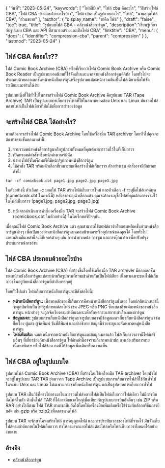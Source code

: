 {
"วันที่": "2023-05-24",
  "keywords": [
"ไฟล์ซีบีเอ",
"ไฟล์ cba คืออะไร",
"วิธีสร้างไฟล์ CBA",
"ไฟล์ CBA ประกอบด้วยอะไรบ้าง",
"ไฟล์ cba เป็นรูปแบบอะไร",
"ไฟล์",
"นามสกุลไฟล์ CBA",
"ส่วนขยาย"
],
  "author": {
"display_name": "ชาคีล ไฟซ์"
},
"draft": "false",
"toc": true,
"title": "รูปแบบไฟล์ CBA - คลังหนังสือการ์ตูน",
  "description":"เรียนรู้เกี่ยวกับรูปแบบ CBA และ API ที่สามารถสร้างและเปิดไฟล์ CBA",
  "linktitle": "CBA",
  "menu": {
    "docs": {
      "identifier": "compression-cba",
      "parent": "compression"
}
},
"lastmod": "2023-05-24"
}

## ไฟล์ CBA คืออะไร??

ไฟล์ Comic Book Archive (CBA) หรือที่เรียกว่าไฟล์ Comic Book Archive หรือ Comic Book Reader เป็นรูปแบบยอดนิยมที่ใช้จัดเก็บและแจกจ่ายหนังสือการ์ตูนดิจิทัล โดยทั่วไปจะประกอบด้วยคอลเลกชั่นหน้าหนังสือการ์ตูนหรือรูปภาพแต่ละหน้ารวมกันเป็นไฟล์เดียวเพื่อให้จัดระเบียบและอ่านได้ง่าย

รูปแบบหนึ่งที่ใช้ทั่วไปในการสร้างไฟล์ Comic Book Archive คือรูปแบบ TAR (Tape Archive) TAR เป็นรูปแบบการเก็บถาวรไฟล์ที่ใช้ในสภาพแวดล้อม Unix และ Linux มันรวมไฟล์หลายไฟล์เป็นไฟล์เดียวที่มักใช้เพื่อการสำรองข้อมูล

## จะสร้างไฟล์ CBA ได้อย่างไร?

หากต้องการสร้างไฟล์ Comic Book Archive โดยใช้เครื่องมือ TAR archiver โดยทั่วไปคุณจะต้องทำตามขั้นตอนเหล่านี้:

1. รวบรวมหน้าหนังสือการ์ตูนหรือรูปภาพทั้งหมดที่คุณต้องการรวมไว้ในที่เก็บถาวร
2. เปิดพรอมต์คำสั่งหรือหน้าต่างเทอร์มินัล
3. นำทางไปยังไดเร็กทอรีที่มีหน้า/รูปภาพหนังสือการ์ตูน
4. ใช้คำสั่ง TAR พร้อมตัวเลือกที่เหมาะสมเพื่อสร้างไฟล์เก็บถาวร ตัวอย่างเช่น คำสั่งอาจมีลักษณะดังนี้:

```
tar -cf comicbook.cbt page1.jpg page2.jpg page3.jpg
```

ในตัวอย่างนี้ ตัวเลือก -c บอกให้ TAR สร้างไฟล์เก็บถาวรใหม่ และตัวเลือก -f ระบุชื่อไฟล์เอาต์พุต (comicbook.cbt ในกรณีนี้) หลังจากระบุตัวเลือกแล้ว คุณจะต้องระบุชื่อไฟล์ที่คุณต้องการรวมไว้ในไฟล์เก็บถาวร (page1.jpg, page2.jpg, page3.jpg)

5. หลังจากดำเนินการคำสั่ง เครื่องมือ TAR จะสร้างไฟล์ Comic Book Archive (comicbook.cbt ในตัวอย่างนี้) ในไดเร็กทอรีปัจจุบัน

เมื่อคุณมีไฟล์ Comic Book Archive แล้ว คุณสามารถใช้ซอฟต์แวร์หรือแอพพลิเคชั่นอ่านหนังสือการ์ตูนต่างๆ เพื่อเปิดและอ่านหนังสือการ์ตูนบนคอมพิวเตอร์หรืออุปกรณ์ของคุณได้ โดยทั่วไปแอปพลิเคชันเหล่านี้จะมีฟีเจอร์ต่างๆ เช่น การนำทางหน้า การซูม และการบุ๊กมาร์ก เพื่อปรับปรุงประสบการณ์การอ่าน

## ไฟล์ CBA ประกอบด้วยอะไรบ้าง

ไฟล์ Comic Book Archive (CBA) ที่สร้างขึ้นโดยใช้เครื่องมือ TAR archiver มีคอลเลกชันของหน้าหนังสือการ์ตูนแต่ละหน้าหรือรูปภาพที่รวมเข้าด้วยกันเป็นไฟล์เดียว เนื้อหาเฉพาะของไฟล์เก็บถาวรขึ้นอยู่กับหนังสือการ์ตูนที่กำลังบรรจุอยู่

โดยทั่วไปแล้ว ไฟล์เก็บถาวรหนังสือการ์ตูนจะมีดังต่อไปนี้:

- **หน้าหนังสือการ์ตูน:** เนื้อหาหลักของที่เก็บถาวรคือหน้าหนังสือการ์ตูนนั่นเอง โดยปกติหน้าเหล่านี้จะถูกบันทึกเป็นไฟล์รูปภาพแต่ละไฟล์ เช่น JPEG หรือ PNG ซึ่งแสดงถึงแต่ละหน้าของหนังสือการ์ตูน หน้าต่างๆ จะถูกจัดเรียงตามลำดับเฉพาะเพื่อรักษากระแสการเล่าเรื่องของการ์ตูน
- **ข้อมูลเมตา:** รูปแบบการเก็บหนังสือการ์ตูนบางรูปแบบอาจมีข้อมูลเมตาเกี่ยวกับหนังสือการ์ตูน เช่น ชื่อเรื่อง ผู้แต่ง ผู้จัดพิมพ์ วันที่ตีพิมพ์ และคำอธิบาย ข้อมูลนี้ช่วยระบุและจัดหมวดหมู่หนังสือการ์ตูน
- **ไฟล์เพิ่มเติม:** นอกเหนือจากหน้าหนังสือการ์ตูนและข้อมูลเมตาแล้ว ไฟล์เก็บถาวรอาจมีไฟล์เสริมอื่นๆ ที่เกี่ยวข้องกับหนังสือการ์ตูน ไฟล์เหล่านี้อาจรวมถึงภาพหน้าปก ภาพส่งเสริมการขาย เนื้อหาพิเศษ หรือไฟล์ข้อความที่ให้ข้อมูลเพิ่มเติมหรือความเห็น

## ไฟล์ CBA อยู่ในรูปแบบใด

รูปแบบไฟล์ Comic Book Archive (CBA) ที่สร้างโดยใช้เครื่องมือ TAR archiver โดยทั่วไปจะอยู่ในรูปแบบ TAR TAR ย่อมาจาก Tape Archive เป็นรูปแบบการเก็บถาวรไฟล์ที่ใช้กันทั่วไปในระบบ Unix และ Linux ไม่เฉพาะเจาะจงกับหนังสือการ์ตูน แต่เป็นรูปแบบการเก็บถาวรทั่วไป

รูปแบบ TAR เป็นวิธีที่ตรงไปตรงมาในการรวมไฟล์หลายไฟล์เป็นไฟล์เก็บถาวรไฟล์เดียว ไม่มีการบีบอัดไฟล์ในตัว ดังนั้นไฟล์ TAR ที่ได้อาจมีขนาดใหญ่เมื่อเทียบกับรูปแบบการบีบอัดอื่นๆ เช่น ZIP หรือ RAR อย่างไรก็ตาม ไฟล์ TAR สามารถบีบอัดได้โดยใช้เครื่องมือเพิ่มเติมหรือใช้ร่วมกับอัลกอริธึมการบีบอัด เช่น gzip หรือ bzip2 เพื่อลดขนาดไฟล์

รูปแบบ TAR จะรักษาโครงสร้างไฟล์ การอนุญาตไฟล์ และการประทับเวลาของไฟล์ที่รวมไว้ มันจัดเก็บไฟล์ตามลำดับภายในไฟล์เก็บถาวร ทำให้สามารถแยกไฟล์แต่ละไฟล์หรือไฟล์เก็บถาวรทั้งหมดได้อย่างง่ายดาย

## อ้างอิง
* [คลังหนังสือการ์ตูน](https://en.wikipedia.org/wiki/Comic_book_archive)

